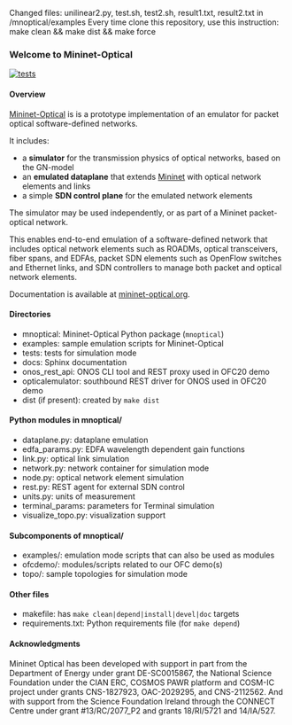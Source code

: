 Changed files: unilinear2.py, test.sh, test2.sh, result1.txt, result2.txt in /mnoptical/examples
Every time clone this repository, use this instruction:  make clean && make dist && make force 

### Welcome to Mininet-Optical

[![tests][1]][2]

#### Overview

[Mininet-Optical](https://github.com/mininet-optical/mininet-optical)
is is a prototype implementation of an emulator for packet optical software-defined networks.

It includes:

- a **simulator** for the transmission physics of optical networks,
  based on the GN-model
- an **emulated dataplane** that extends [Mininet][3] with optical network elements and links
- a simple **SDN control plane** for the emulated network elements

The simulator may be used independently, or as part of a Mininet packet-optical network.

This enables end-to-end emulation of a software-defined network that includes optical network
elements such as ROADMs, optical transceivers, fiber spans, and EDFAs, packet SDN elements
such as OpenFlow switches and Ethernet links, and SDN controllers to manage both packet
and optical network elements.

Documentation is available at [mininet-optical.org](https://mininet-optical.org).

#### Directories

- mnoptical: Mininet-Optical Python package (`mnoptical`)
- examples: sample emulation scripts for Mininet-Optical
- tests: tests for simulation mode
- docs: Sphinx documentation 
- onos_rest_api: ONOS CLI tool and REST proxy used in OFC20 demo
- opticalemulator: southbound REST driver for ONOS used in OFC20 demo
- dist (if present): created by `make dist`

#### Python modules in mnoptical/

- dataplane.py: dataplane emulation
- edfa_params.py: EDFA wavelength dependent gain functions
- link.py: optical link simulation
- network.py: network container for simulation mode
- node.py: optical network element simulation
- rest.py: REST agent for external SDN control
- units.py: units of measurement
- terminal_params: parameters for Terminal simulation
- visualize_topo.py: visualization support

#### Subcomponents of mnoptical/

- examples/: emulation mode scripts that can also be used as modules
- ofcdemo/: modules/scripts related to our OFC demo(s)
- topo/: sample topologies for simulation mode

#### Other files

- makefile: has `make clean|depend|install|devel|doc` targets
- requirements.txt: Python requirements file (for `make depend`)

[1]: https://github.com/mininet-optical/mininet-optical/workflows/tests/badge.svg
[2]: https://github.com/mininet-optical/mininet-optical/actions
[3]: https://mininet.org

#### Acknowledgments

Mininet Optical has been developed with support in part from the Department of 
Energy under grant DE-SC0015867, the National Science Foundation under the CIAN 
ERC, COSMOS PAWR platform and COSM-IC project under grants CNS-1827923, 
OAC-2029295, and CNS-2112562. And with support from the Science Foundation 
Ireland through the CONNECT Centre under grant #13/RC/2077_P2 and grants 18/RI/5721 and 14/IA/527.


